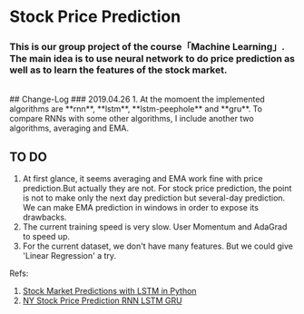 # Stock Price Prediction

### This is our group project of the course「Machine Learning」. The main idea is to use neural network to do price prediction as well as to learn the features of the stock market.
<br />
## Change-Log
### 2019.04.26
1. At the momoent the implemented algorithms are **rnn**, **lstm**, **lstm-peephole** and **gru**. To compare RNNs with some other algorithms, I include another two algorithms, averaging and EMA.

<br />

## TO DO
1. At first glance, it seems averaging and EMA work fine with price prediction.But actually they are not. For stock price prediction, the point is not to make only the next day prediction but several-day prediction. We can make EMA prediction in windows in order to expose its drawbacks.
2. The current training speed is very slow. User Momentum and AdaGrad to speed up.
3. For the current dataset, we don't have many features. But we could give 'Linear Regression' a try.





Refs:

1. <a href="https://www.datacamp.com/community/tutorials/lstm-python-stock-market#download">Stock Market Predictions with LSTM in Python</a><br />
2. <a href="https://www.kaggle.com/raoulma/ny-stock-price-prediction-rnn-lstm-gru">NY Stock Price Prediction RNN LSTM GRU</a>

